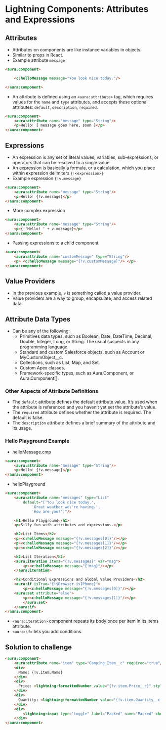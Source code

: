 # Lightning Components: Attributes and Expressions

## Attributes

* Attributes on components are like instance variables in objects.
* Similar to props in React.
* Example attribute `message`

```html
<aura:component>

    <c:helloMessage message="You look nice today."/>

</aura:component>
```

* An attribute is defined using an `<aura:attribute>` tag, which requires values for the `name` and `type` attributes, and accepts these optional attributes: `default`, `description`, `required`.

```html
<aura:component>
    <aura:attribute name="message" type="String"/>
    <p>Hello! [ message goes here, soon ]</p>
</aura:component>
```

## Expressions

* An expression is any set of literal values, variables, sub-expressions, or operators that can be resolved to a single value.
* An expression is basically a formula, or a calculation, which you place within expression delimiters `{!<expression>}`
* Example expression `{!v.message}`

```html
<aura:component>
    <aura:attribute name="message" type="String"/>
    <p>Hello! {!v.message}</p>
</aura:component>
```

* More complex expression

```html
<aura:component>
    <aura:attribute name="message" type="String"/>
    <p>{!'Hello! ' + v.message}</p>
</aura:component>
```

* Passing expressions to a child component

```html
<aura:component>
    <aura:attribute name="customMessage" type="String"/>
    <p> <c:helloMessage message="{!v.customMessage}"/> </p>
</aura:component>
```

## Value Providers

* In the previous example, `v` is something called a value provider.
* Value providers are a way to group, encapsulate, and access related data.

## Attribute Data Types

* Can be any of the following:
  * Primitives data types, such as Boolean, Date, DateTime, Decimal, Double, Integer, Long, or String. The usual suspects in any programming language.
  * Standard and custom Salesforce objects, such as Account or MyCustomObject\_\_c.
  * Collections, such as List, Map, and Set.
  * Custom Apex classes.
  * Framework-specific types, such as Aura.Component, or Aura.Component[].

### Other Aspects of Attribute Definitions

* The `default` attribute defines the default attribute value. It’s used when the attribute is referenced and you haven’t yet set the attribute’s value.
* The `required` attribute defines whether the attribute is required. The default is false.
* The `description` attribute defines a brief summary of the attribute and its usage.

### Hello Playground Example

* helloMessage.cmp

```html
<aura:component>
    <aura:attribute name="message" type="String"/>
    <p>Hello! {!v.message}</p>
</aura:component>
```

* helloPlayground

```html
<aura:component>
    <aura:attribute name="messages" type="List"
        default="['You look nice today.',
            'Great weather we\'re having.',
            'How are you?']"/>

    <h1>Hello Playground</h1>
    <p>Silly fun with attributes and expressions.</p>

    <h2>List Items</h2>
    <p><c:helloMessage message="{!v.messages[0]}"/></p>
    <p><c:helloMessage message="{!v.messages[1]}"/></p>
    <p><c:helloMessage message="{!v.messages[2]}"/></p>

    <h2>List Iteration</h2>
    <aura:iteration items="{!v.messages}" var="msg">
        <p><c:helloMessage message="{!msg}"/></p>
    </aura:iteration>

    <h2>Conditional Expressions and Global Value Providers</h2>
    <aura:if isTrue="{!$Browser.isIPhone}">
        <p><c:helloMessage message="{!v.messages[0]}"/></p>
    <aura:set attribute="else">
        <p><c:helloMessage message="{!v.messages[1]}"/></p>
        </aura:set>
    </aura:if>
</aura:component>
```

* `<aura:iteration>` component repeats its body once per item in its items attribute.
* `<aura:if>` lets you add conditions.

## Solution to challenge

```html
<aura:component>
    <aura:attribute name="item" type="Camping_Item__c" required="true"/>
    <div>
      Name: {!v.item.Name}
    </div>
    <div>
      Price: <lightning:formattedNumber value="{!v.item.Price__c}" style="currency" />
    </div>
    <div>
      Quantity: <lightning:formattedNumber value="{!v.item.Quantity__c }" style="decimal" />
    </div>
    <div>
	    <lightning:input type="toggle" label="Packed" name="Packed" checked="{!v.item.Packed__c}" />
    </div>
</aura:component>
```
